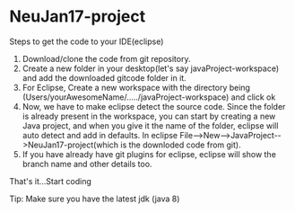 # NeuJan17-project

Steps to get the code to your IDE(eclipse)

1. Download/clone the code from git repository.
2. Create a new folder in your desktop(let's say javaProject-workspace) and add the downloaded gitcode folder in it.
3. For Eclipse, Create a new workspace with the directory being (Users/yourAwesomeName/...../javaProject-workspace)
   and click ok 
4. Now, we have to make eclipse detect the source code. Since the folder is already present in the workspace,
  you can start by creating a new Java project, and when you give it the name of the folder, eclipse
  will auto detect and add in defaults.
  In eclipse File-->New-->JavaProject-->NeuJan17-project(which is the downloded code from git).
5. If you have already have git plugins for eclipse, eclipse will show the branch name and other details too. 

That's it...Start coding

Tip:
Make sure you have the latest jdk (java 8)


